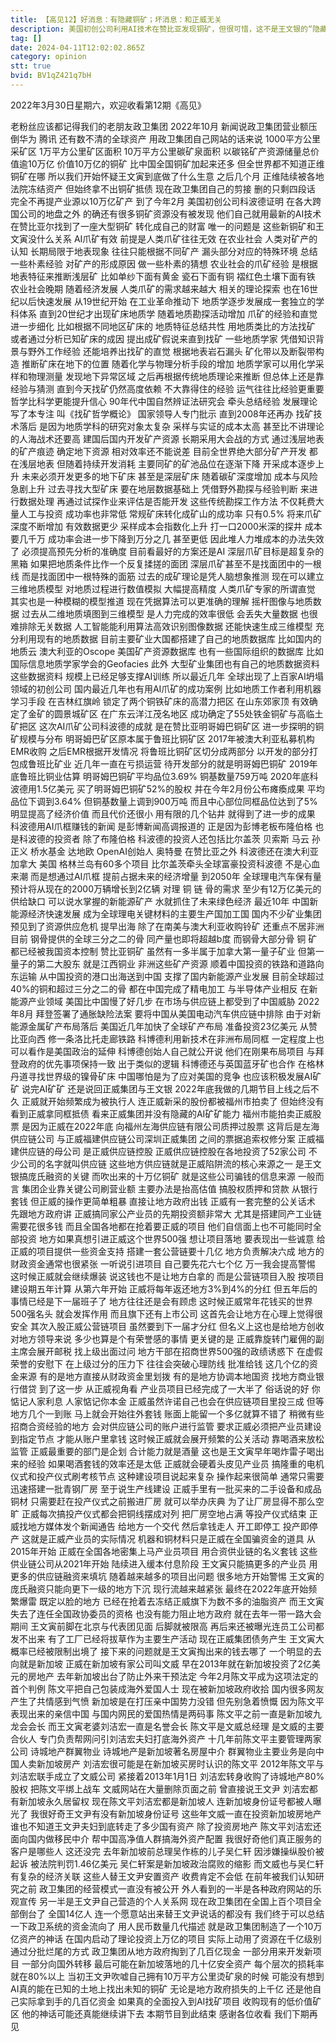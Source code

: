 ```yaml
---
title: 【高见12】好消息：有隐藏铜矿；坏消息：和正威无关
description: 美国初创公司利用AI技术在赞比亚发现铜矿，但很可惜，这不是王文银的“隐藏铜矿”。
tag: []
date: 2024-04-11T12:02:02.865Z
category: opinion
stt: true
bvid: BV1qZ421q7bH
---
```


2022年3月30日星期六，欢迎收看第12期《高见》

老粉丝应该都记得我们的老朋友政卫集团
2022年10月
新闻说政卫集团营业额压倒华为 腾讯
还有数不清的全球资产
用政卫集团自己网站的话来说
1000平方公里采矿区
1万平方公里矿区面积
10万平方公里碳矿泉面积
以碳铭矿产资源储量总价值逾10万亿
价值10万亿的铜矿
比中国全国铜矿加起来还多
但全世界都不知道正维铜矿在哪
所以我们开始怀疑王文寅到底做了什么生意
之后几个月
正维陆续被各地法院冻结资产
但始终拿不出铜矿抵债
现在政卫集团自己的剪接
删的只剩四段话
完全不再提产业源以10万亿矿产
到了今年2月
美国初创公司科波德证明
在各大跨国公司的地盘之外
的确还有很多铜矿资源没有被发现
他们自己就用最新的AI技术
在赞比亚尔找到了一座大型铜矿
转化成自己的财富
唯一的问题是
这些新铜矿和王文寅没什么关系
AI爪矿有效
前提是人类爪矿往往无效
在农业社会
人类对矿产的认知
长期局限于地表现象
往往只能根据不同矿产
漏头部分对应的特殊环境
总结一些朴素经验
对矿产的形成原因
做一些朴素的猜想
农业社会的爪矿经验
是根据地表特征来推断浅层矿
比如单纱下面有黄金
瓷石下面有铜
褶红色土壤下面有铁
农业社会晚期
随着经济发展
人类爪矿的需求越来越大
相关的理论探索
也在16世纪以后快速发展
从19世纪开始
在工业革命推动下
地质学逐步发展成一套独立的学科体系
直到20世纪才出现矿床地质学
随着地质勘探活动增加
爪矿的经验和直觉进一步细化
比如根据不同地区矿床的
地质特征总结共性
用地质类比的方法找矿
或者通过分析已知矿床的成因
提出成矿假说来直到找矿
一些地质学家
凭借知识背景与野外工作经验
还能培养出找矿的直觉
根据地表岩石漏头
矿化带以及断裂带构造
推断矿床在地下的位置
随着化学与物理分析手段的增加
地质学家可以用化学采样和物理测量
发现地下异常区域
之后再根据传统地质理论来推断
但总体上还是靠经验与猜测
直到今天找矿仍然高度依赖
不大靠得住的经验
运气往往比经验更重要
哲学比科学更能提升信心
90年代中国自然辨证法研究会
牵头总结经验
发展理论写了本专注
叫《找矿哲学概论》
国家领导人专门批示
直到2008年还再办
找矿技术落后
是因为地质学科的研究对象太复杂
采样与实证的成本太高
甚至比不讲理论的人海战术还要高
建国后国内开发矿产资源
长期采用大会战的方式
通过浅层地表的矿产痕迹
确定地下资源
相对效率还不能说差
目前全世界绝大部分矿产开发
都在浅层地表
但随着持续开发消耗
主要同矿的矿池品位在逐渐下降
开采成本逐步上升
未来必须开发更多的地下矿床
甚至是深层矿床
随着碳矿深度增加
成本与风险急剧上升
过去寻找大型矿床
要在地层数据基础上
凭借野外勘探与经验判断
来进行数据处理
再通过试探作业来评估是否能开发
这些传统勘探工作方法
不仅耗费大量人工与投资
成功率也非常低
常规矿床转化成矿山的成功率
只有0.5%
将来爪矿深度不断增加
有效数据更少
采样成本会指数化上升
打一口2000米深的探井
成本要几千万
成功率会进一步下降到万分之几
甚至更低
因此堆人力堆成本的办法失效了
必须提高预先分析的准确度
目前看最好的方案还是AI
深层爪矿目标是超复杂的黑箱
如果把地质条件比作一个反复揉搓的面团
深层爪矿甚至不是找面团中的一根线
而是找面团中一根特殊的面筋
过去的成矿理论是凭人脑想象推测
现在可以建立三维地质模型
对地质过程进行数值模拟
大幅提高精度
人类爪矿专家的所谓直觉
其实也是一种模糊的模型推道
现在凭据算法可以更准确的理解
摇杆图像与地质数据
过去从二维地质填图到三维模型
是人力完成的效率很低
会丢失大量数据
也很难排除无关数据
人工智能能利用算法高效识别图像数据
还能快速生成三维模型
充分利用现有的地质数据
目前主要矿业大国都搭建了自己的地质数据库
比如国内的地质云
澳大利亚的Oscope
美国矿产资源数据库
也有一些国际组织的数据库
比如国际信息地质学家学会的Geofacies
此外
大型矿业集团也有自己的地质数据资料
这些数据资料
规模上已经足够支撑AI训练
所以最近几年
全球出现了上百家AI坍塌领域的初创公司
国内最近几年也有用AI爪矿的成功案例
比如地质工作者利用机器学习手段
在吉林红旗岭
锁定了两个铜铁矿床的高潜力把区
在山东郊家顶
有效确定了金矿的圆景城矿区
在广东云洋江茂名地区
成功确定了55处铁金铜矿与高临土矿把区
这次AI爪矿公司科波德的成就
是在赞比亚明哥姆巴铜矿区
进一步探明的铜矿规模与分布
明哥姆巴矿区原本属于鲁班比铜矿区
2017年被澳大利亚私募机构EMR收购
之后EMR根据开发情况
将鲁班比铜矿区切分成两部分
以开发的部分打包成鲁班比矿业
近几年一直在亏损运营
待开发部分的就是明哥姆巴铜矿
2019年底鲁班比铜业估算
明哥姆巴铜矿平均品位3.69%
铜基数量759万吨
2020年底科波德用1.5亿美元
买了明哥姆巴铜矿52%的股权
并在今年2月份公布瘫瘓成果
平均品位下调到3.64%
但铜基数量上调到900万吨
而且中心部位同框品位达到了5%
明显提高了经济价值
而且代价还很小
用有限的几个钻井
就得到了进一步的成果
科波德用AI爪框赚钱的新闻
是彭博新闻高调报道的
正是因为彭博老板布隆伯格
也是科波德的投资者
除了布隆伯格
科波德的投资人还包括比尔盖茨
贝索斯 马云 孙正义
桥水基金 达地欧
OpenAI创始人 奥特曼
在赞比亚之外
科波德还在澳大利亚 加拿大 美国
格林兰岛有60多个项目
比尔盖茨牵头全球富豪投资科波德
不是心血来潮
而是想通过AI爪框
提前占据未来的经济增量
到2050年
全球理电汽车保有量
预计将从现在的2000万辆增长到2亿辆
对理 铜 链 骨的需求
至少有12万亿美元的供给缺口
可以说水掌握的新能源矿产
水就抓住了未来绿色经济
最近10年
中国新能源经济快速发展
成为全球理电关键材料的主要生产国加工国
国内不少矿业集团预见到了资源供应危机
提早出海
除了在南美与澳大利亚收购铃矿
还重点不居非洲
目前 钢骨提供的全球三分之二的骨
同产量也即将超越b度
而钢骨大部分骨 铜 矿
都已经被我国资本控制
赞比亚铜矿
虽然有一多半属于加拿大第一量子矿业
但第一量子的第二大股东
就是江西铜业
非洲这些矿产资源
顺着中国投资的铁路和道路向东运输
从中国投资的港口出海送到中国
支撑了国内新能源产业发展
目前全球超过40%的铜和超过三分之二的骨
都在中国完成了精电加工
与半导体产业相反
在新能源产业领域
美国比中国慢了好几步
在市场与供应链上都受到了中国威胁
2022年8月
拜登签署了通胀缺险法案
要将中国从美国电动汽车供应链中排除
由于对新能源金属矿产布局落后
美国近几年加快了全球矿产布局
准备投资23亿美元
从赞比亚向西
修一条洛比托走廊铁路
科博德利用新技术在非洲布局同框
一定程度上也可以看作是美国政治的延伸
科博德创始人自己就公开说
他们在刚果布局项目
与拜登政府的优先事项保持一致
出于类似的逻辑
科博德还与英国蓝牙矿也合作
在格林丹道寻找世界级的镍骨矿床
中国哪怕是为了应对美国的竞争
也应该积极发展AI矿矿
说完AI矿矿
还是说回正威集团与王文银
2022年底我做的几期节目上线之后不久
正威就开始频繁成为被执行人
连正威新采的股份都被福州市拍卖了
但始终没有看到正威拿同框抵债
看来正威集团并没有隐藏的AI矿矿能力
福州市能拍卖正威股票
是因为正威在2022年底
向福州左海供应链有限公司质押过股票
这背后是左海供应链公司
与正威福建供应链公司深圳正威集团
之间的票据追索权修分案
正威福建供应链的母公司
是正威供应链控股
正威供应链控股在各地投资了52家公司
不少公司的名字就叫供应链
这些地方供应链就是正威陷阱流的核心来源之一
是王文银搞庞氏融资的关键
而吹出来的十万亿铜矿
就是这些公司骗钱的信息来源
一般而言
集团企业靠关键公司刷营业额
主要办法是抬高估值
搞股权质押和贷款
从银行套钱
但正威的操作更简单粗暴
直接让地方政府出钱
正威有一套完整的公关话术
先跟地方政府讲
正威搞同家公产业员的先期投资额非常大
尤其是搭建同产工业链
需要花很多钱
而且全国各地都在抢着要正威的项目
他们自信面上也不可能同时全部投资
地方如果真想引进正威这个世界500强
想让项目落地
要表现出一些诚意
给正威的项目提供一些资金支持
搭建一套公营链要十几亿
地方负责解决六成
地方的财政资金通常也很紧张
一听说引进项目
自己要先花六七个亿
万一我会提高警惕
这时候正威就会继续爆装
说这钱也不是让地方白拿的
而是公营链项目入股
按项目建设期五年计算
从第六年开始
正威将每年返还地方3%到4%的分红
但五年后的事情已经是下一届班子了
地方往往还是会有顾虑
这时候正威常年花钱买的世界500强名头
就会发挥作用
而且旗下还有上市公司
这首先会让地方在心理上觉得很安全
其次入股正威公营链项目
虽然要到下一届才分红
但名义上这也是给地方创收
对地方领导来说
多少也算是个有荣誉感的事情
更关键的是
正威靠旋转门雇佣的副主席会展开邮税
找上级出面过问
地方干部在招商世界500强的政绩诱惑下
在虚假荣誉的安慰下
在上级过分的压力下
往往会突破心理防线
批准给钱
这几个亿的资金来源
有的是地方直接从财政资金里划拨
有的是地方协调本地国资
找地方商业银行借贷
到了这一步
从正威视角看
产业员项目已经完成了一大半了
俗话说的好
你惦记人家利息
人家惦记你本金
正威虽然许诺自己也会在供应链项目里投三成
但等地方几个一到账
马上就会开始往外套钱
账面上能留一个多亿就算不错了
稍微有些招商合资经验的地方
会对供应链公司的账户进行监管
要求正威必须把产业员建设到指定节点
才能从账户里拿钱
这时候正威就会展开频繁的公关活动
靠喝酒来放松监管
正威最重要的部门是企划
合计能力就是酒量
这也是王文寅早年喝炸雷子喝出来的经验
如果喝酒套钱的效率还是太低
正威就会硬着头皮见产业员
搞隆重的电机仪式和投产仪式刷考核节点
这种建设项目说起来复杂
操作起来很简单
通常只需要迅速搭建一批青钢厂房
至于说生产线建设
正威手里有一批买来的二手设备和成品铜材
只需要赶在投产仪式之前搬进厂房
就可以举办庆典
为了让厂房显得不那么空旷
正威每次搞投产仪式都会把铜线摆成对列
把厂房空地占满
等投产仪式结束
正威找地方媒体发个新闻通告
给地方一个交代
然后拿钱走人
开工即停工
投产即停产
这就是正威产业员的实际情况
机器和铜材料只是正威在全国骗资金的道具
从2015年开始
正威在全国各地密集上马产业员项目
用合资供业链的名义套钱
这些供业链公司从2021年开始
陆续进入缓本付息阶段
王文寅只能搞更多的产业员
用更多的供应链融资来填坑
随着越来越多的项目出问题
很多地方开始警惕
王文寅的庞氏融资只能向更下一级的地方下沉
现行流越来越紧张
最终在2022年底开始频繁爆雷
既定以脸的地方
已经在抢着去冻结正威旗下为数不多的油脂资产
而王文寅失去了连任全国政协委员的资格
也没有能力阻止地方政府
就在去年一带一路大会期间
王文寅前脚在北京与代表团见面
后脚就被限高
再后来还被曝光连员工公司都发不出来
有了工厂已经将拔草作为主要生产活动
现在正威集团债务产生
王文寅大概率已经被限制出境了
接下来的问题就是王文寅掏出来的钱去哪了
一个明显的去向就是新加坡
正威在新加坡有家公司叫文威
早在2013年就在新加坡投资了2亿美元的房地产
去年新加坡出台了防止外来干预法定
今年2月陈文平成为这项法定的首个判例
陈文平把自己包装成海外爱国人士
现在被新加坡政府收拾
国内很多网友产生了共情感到气愤
新加坡是在打压亲中国势力没错
但先别急着愤慨
因为陈文平表现出来的亲信中国
与国内网民的爱国热情是两码事
陈文平之前一直是新加坡九龙会会长
而王文寅老婆刘洁宏一直是名誉会长
陈文平是文威总经理
是文威的主要合伙人
专门负责帮网问引刘洁宏夫妇打底海外资产
十几年前陈文平主要管理两家公司
诗城地产群翼物业
诗城地产是新加坡著名房屋中介
群翼物业主要业务是向中国人卖新加坡房产
刘洁宏很可能是在新加坡买房时认识的陈文平
2012年陈文平与刘洁宏联手成立了文威公司
紧接着2013年1月1日
刘洁宏转身收购了诗城地产80%股权
把陈文平绑上战车
文威网站在大量删除页面之前
曾直接说王文尹
刘洁宏都有新加坡永久居留权
现在陈文平刘洁宏都是新加坡人
连新加坡身份证号都被人曝光了
我很好奇王文尹有没有新加坡身份证号
这些年文威一直在投资新加坡房地产
谁也不知道王文尹夫妇到底转走了多少国有资产
除了投资房地产
陈文平刘洁宏还面向国内做移民中介
帮中国高净值人群搞海外资产配置
我很好奇他们真正服务的客户是哪些人
这还没完
去年新加坡前总理吴作栋的儿子吴仁轩
因涉嫌操纵股价被起诉
被法院判罚1.46亿美元
吴仁轩案是新加坡政治腐败的缩影
而文威也与吴仁轩有复杂的经济关联
这些人替王文尹安置资产
收费肯定不会低
在前年被我们认知研究之前
政卫集团的经营模式一直没有被公开
外人看到的一半是各种政府网站的乐观宣传
另一半是王文尹自己营造的个人关系网
现在政卫集团在全国上百个项目全部倒台了
全国14亿人
连一个愿意站出来替王文尹说话的都没有
我们终于可以总结一下政卫系统的资金流向了
用人民币数量几代描述
就是政卫集团制造了一个10万亿资产的神话
在国内启动了理论投资上万亿的项目
实际上动用了资源在千亿级别
通过分批烂尾的方式
政卫集团从地方政府掏到了几百亿现金
一部分用来开发新项目
一部分向国外转移
最后可能在新加坡落地的几十亿安全资产
每个层次的损耗率就在80%以上
当初王文尹吹嘘自己拥有10万平方公里烫矿泉的时候
可能没有想到AI真的能在已知的土地上找出未知的铜矿
无论是地方政府损失的上千亿
还是他自己实际拿到手的几百亿资金
如果真的全面投入到AI找矿项目
收购现有的低价值矿区 他的神话可能还真能继续讲下去
本期节目到此结束
感谢各位收看
我们下期再见